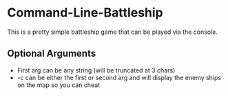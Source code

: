 # Command-Line-Battleship
This is a pretty simple battleship game that can be played via the console.
## Optional Arguments
- First arg can be any string (will be truncated at 3 chars)
- -c can be either the first or second arg and will display the enemy ships on the map so you can cheat
